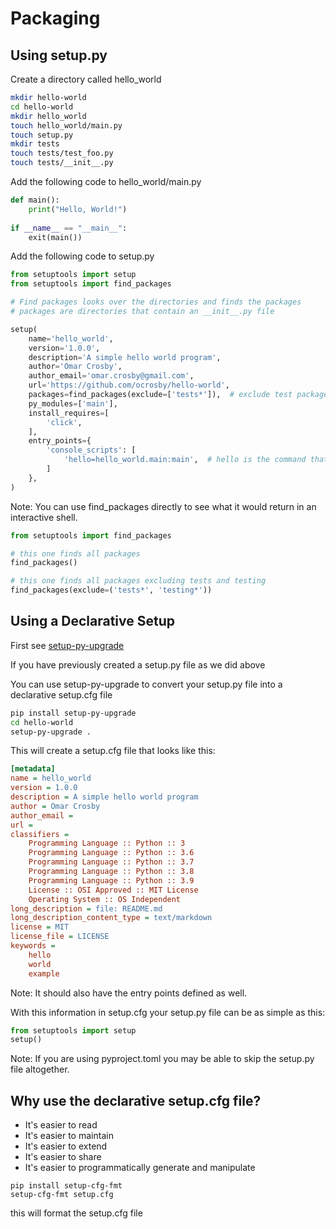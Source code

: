 # Packaging

## Using setup.py


Create a directory called hello_world

```bash
mkdir hello-world
cd hello-world
mkdir hello_world
touch hello_world/main.py
touch setup.py
mkdir tests
touch tests/test_foo.py
touch tests/__init__.py
```

Add the following code to hello_world/main.py

```python
def main():
    print("Hello, World!")
    
if __name__ == "__main__":
    exit(main())    
```

Add the following code to setup.py

```python
from setuptools import setup
from setuptools import find_packages

# Find packages looks over the directories and finds the packages
# packages are directories that contain an __init__.py file

setup(
    name='hello_world',
    version='1.0.0',
    description='A simple hello world program',
    author='Omar Crosby',
    author_email='omar.crosby@gmail.com',
    url='https://github.com/ocrosby/hello-world',
    packages=find_packages(exclude=['tests*']),  # exclude test packages
    py_modules=['main'],
    install_requires=[
        'click',
    ],
    entry_points={
        'console_scripts': [
            'hello=hello_world.main:main',  # hello is the command that will be created
        ]
    },
)
```

Note: You can use find_packages directly to see what it would return in an interactive shell.

```python
from setuptools import find_packages

# this one finds all packages
find_packages()

# this one finds all packages excluding tests and testing
find_packages(exclude=('tests*', 'testing*'))
```

## Using a Declarative Setup

First see [setup-py-upgrade](https://github.com/asottile/setup-py-upgrade)

If you have previously created a setup.py file as we did above

You can use setup-py-upgrade to convert your setup.py file into a declarative setup.cfg file

```bash
pip install setup-py-upgrade
cd hello-world
setup-py-upgrade .
```

This will create a setup.cfg file that looks like this:

```ini
[metadata]
name = hello_world
version = 1.0.0
description = A simple hello world program
author = Omar Crosby
author_email =
url =
classifiers =
    Programming Language :: Python :: 3
    Programming Language :: Python :: 3.6
    Programming Language :: Python :: 3.7
    Programming Language :: Python :: 3.8
    Programming Language :: Python :: 3.9
    License :: OSI Approved :: MIT License
    Operating System :: OS Independent
long_description = file: README.md
long_description_content_type = text/markdown
license = MIT
license_file = LICENSE
keywords =
    hello
    world
    example
```

Note: It should also have the entry points defined as well.

With this information in setup.cfg your setup.py file can be as simple as this:

```python
from setuptools import setup
setup()
```

Note: If you are using pyproject.toml you may be able to skip the setup.py file altogether.

## Why use the declarative setup.cfg file?

- It's easier to read
- It's easier to maintain
- It's easier to extend
- It's easier to share
- It's easier to programmatically generate and manipulate


```shell
pip install setup-cfg-fmt
setup-cfg-fmt setup.cfg
```

this will format the setup.cfg file